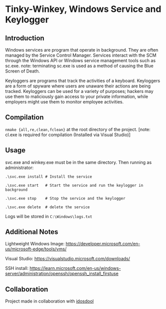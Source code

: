 # Tinky-Winkey, Windows Service and Keylogger

## Introduction

Windows services are program that operate in background. They are often managed
by the Service Control Manager. Services interact with the SCM through the
Windows API or Windows service management tools such as sc.exe.
note: terminating sc.exe is used as a method of causing the Blue Screen of Death.

Keyloggers are programs that track the activities of a keyboard. Keyloggers are a
form of spyware where users are unaware their actions are being tracked. Keyloggers
can be used for a variety of purposes; hackers may use them to maliciously gain
access to your private information, while employers might use them to monitor
employee activities.

## Compilation

`nmake {all,re,clean,fclean}` at the root directory of the project. [note: cl.exe is required for compilation (Installed via Visual Studio)]

## Usage

svc.exe and winkey.exe must be in the same directory. Then running as administrator:

```
.\svc.exe install # Install the service

.\svc.exe start   # Start the service and run the keylogger in background

.\svc.exe stop    # Stop the service and the keylogger

.\svc.exe delete  # delete the service
```

Logs will be stored in `C:\Windows\logs.txt`

## Additional Notes

Lightweight Windows Image: https://developer.microsoft.com/en-us/microsoft-edge/tools/vms/

Visual Studio: https://visualstudio.microsoft.com/downloads/

SSH install: https://learn.microsoft.com/en-us/windows-server/administration/openssh/openssh_install_firstuse

## Collaboration

Project made in collaboration with [idosdool](https://github.com/idosdool)
